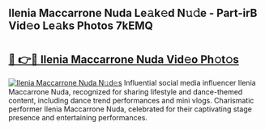 ## Ilenia Maccarrone Nuda Le𝚊k𝚎d N𝚞𝚍e - Part-irB Vid𝚎o Le𝚊ks Photos 7kEMQ

# <h2><a href="http://fbckr9.evod.top/?m=Ilenia+Maccarrone+Nuda">🔗 👉🔴 Ilenia Maccarrone Nuda Vid𝚎o Ph𝚘t𝚘s</a></h2>

[![Ilenia Maccarrone Nuda N𝚞d𝚎s](https://i.imgur.com/8V9OHl7.gif)](http://fbckr9.evod.top/?m=Ilenia+Maccarrone+Nuda)
Influential social media influencer Ilenia Maccarrone Nuda, recognized for sharing lifestyle and dance-themed content, including dance trend performances and mini vlogs. Charismatic performer Ilenia Maccarrone Nuda, celebrated for their captivating stage presence and entertaining performances. 
